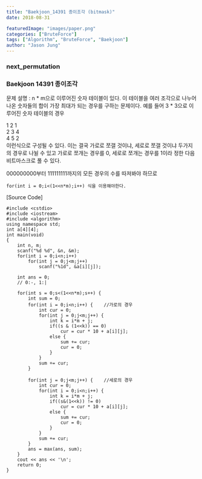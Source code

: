 ```yaml
---
title: "Baekjoon_14391 종이조각 (bitmask)"
date: 2018-08-31

featuredImage: "images/paper.png"
categories: ["BruteForce"]
tags: ["Algorithm", "BruteForce", "Baekjoon"]
author: "Jason Jung"
---
```

### next_permutation
### Baekjoon 14391 종이조각
문제 설명 : n * m으로 이루어진 숫자 테이블이 있다. 이 테이블을 여러 조각으로 나누어 나온 숫자들의 합이 가장 최대가 되는 경우를 구하는 문제이다.
예를 들어 3 * 3으로 이루어진 숫자 테이블의 경우

1   2   1      
2   3   4      
4   5   2     
이런식으로 구성될 수 있다.
이는 결국 가로로 쪼갤 것이냐, 세로로 쪼갤 것이냐 두가지의 경우로 나뉠 수 있고 가로로 쪼개는 경우를 0, 세로로 쪼개는 경우를 1이라 정한 다음
 비트마스크로 풀 수 있다.

000000000부터 111111111까지의 모든 경우의 수를 따져봐야 하므로 

    for(int i = 0;i<(1<<n*m);i++) 식을 이용해야한다.
    
[Source Code] 

    #include <cstdio>
    #include <iostream>
    #include <algorithm>
    using namespace std;
    int a[4][4];
    int main(void)
    {
        int n, m;
        scanf("%d %d", &n, &m);
        for(int i = 0;i<n;i++)
            for(int j = 0;j<m;j++)
                scanf("%1d", &a[i][j]);

        int ans = 0;
        // 0:-, 1:|

        for(int s = 0;s<(1<<n*m);s++) {
            int sum = 0;
            for(int i = 0;i<n;i++) {    //가로의 경우
                int cur = 0;
                for(int j = 0;j<m;j++) {
                    int k = i*m + j;
                    if((s & (1<<k)) == 0)
                        cur = cur * 10 + a[i][j];
                    else {
                        sum += cur;
                        cur = 0;
                    }
                }
                sum += cur;
            }

            for(int j = 0;j<m;j++) {    //세로의 경우
                int cur = 0;
                for(int i = 0;i<n;i++) {
                    int k = i*m + j;
                    if((s&(1<<k)) != 0)
                        cur = cur * 10 + a[i][j];
                    else {
                        sum += cur;
                        cur = 0;
                    }
                }
                sum += cur;
            }
            ans = max(ans, sum);
        }
        cout << ans << '\n';
        return 0;
    }

